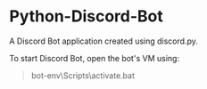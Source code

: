 # Python-Discord-Bot
A Discord Bot application created using discord.py.

To start Discord Bot, open the bot's VM using:
>bot-env\Scripts\activate.bat
